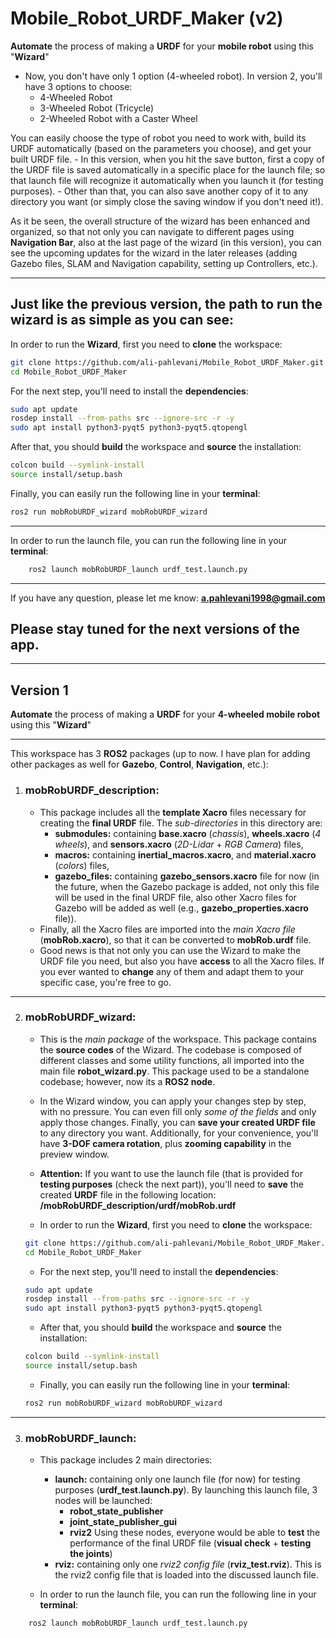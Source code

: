 # Mobile_Robot_URDF_Maker (v2)

**Automate** the process of making a **URDF** for your **mobile robot** using this "**Wizard**"

- Now, you don't have only 1 option (4-wheeled robot). In version 2, you'll have 3 options to choose:
    - 4-Wheeled Robot
    - 3-Wheeled Robot (Tricycle)
    - 2-Wheeled Robot with a Caster Wheel

You can easily choose the type of robot you need to work with, build its URDF automatically (based on the parameters you choose), and get your built URDF file.
    - In this version, when you hit the save button, first a copy of the URDF file is saved automatically in a specific place for the launch file; so that launch file will recognize it automatically when you launch it (for testing purposes).
    - Other than that, you can also save another copy of it to any directory you want (or simply close the saving window if you don't need it!).

As it be seen, the overall structure of the wizard has been enhanced and organized, so that not only you can navigate to different pages using **Navigation Bar**, also at the last page of the wizard (in this version), you can see the upcoming updates for the wizard in the later releases (adding Gazebo files, SLAM and Navigation capability, setting up Controllers, etc.).

---

## Just like the previous version, the path to run the wizard is as simple as you can see:

In order to run the **Wizard**, first you need to **clone** the workspace:

```bash
git clone https://github.com/ali-pahlevani/Mobile_Robot_URDF_Maker.git
cd Mobile_Robot_URDF_Maker
```
    
For the next step, you'll need to install the **dependencies**:

```bash
sudo apt update
rosdep install --from-paths src --ignore-src -r -y
sudo apt install python3-pyqt5 python3-pyqt5.qtopengl
```

After that, you should **build** the workspace and **source** the installation:

```bash
colcon build --symlink-install
source install/setup.bash
```

Finally, you can easily run the following line in your **terminal**:

```bash
ros2 run mobRobURDF_wizard mobRobURDF_wizard
```
---

In order to run the launch file, you can run the following line in your **terminal**:

```bash
    ros2 launch mobRobURDF_launch urdf_test.launch.py
```

---

If you have any question, please let me know: **a.pahlevani1998@gmail.com**

## Please stay tuned for the next versions of the app.

---

## Version 1

**Automate** the process of making a **URDF** for your **4-wheeled mobile robot** using this "**Wizard**"

---

This workspace has 3 **ROS2** packages (up to now. I have plan for adding other packages as well for **Gazebo**, **Control**, **Navigation**, etc.):

1. ### mobRobURDF_description:
    - This package includes all the **template Xacro** files necessary for creating the **final URDF** file. The *sub-directories* in this directory are:
        - **submodules:** containing **base.xacro** (*chassis*), **wheels.xacro** (*4 wheels*), and **sensors.xacro** (*2D-Lidar* + *RGB Camera*) files,
        - **macros:** containing **inertial_macros.xacro**, and **material.xacro** (*colors*) files,
        - **gazebo_files:** containing **gazebo_sensors.xacro** file for now (in the future, when the Gazebo package is added, not only this file will be used in the final URDF file, also other Xacro files for Gazebo will be added as well (e.g., **gazebo_properties.xacro** file)).
    - Finally, all the Xacro files are imported into the *main Xacro file* (**mobRob.xacro**), so that it can be converted to **mobRob.urdf** file.
    - Good news is that not only you can use the Wizard to make the URDF file you need, but also you have **access** to all the Xacro files. If you ever wanted to **change** any of them and adapt them to your specific case, you're free to go.

---

2. ### mobRobURDF_wizard:
    - This is the *main package* of the workspace. This package contains the **source codes** of the Wizard. The codebase is composed of different classes and some utility functions, all imported into the main file **robot_wizard.py**. This package used to be a standalone codebase; however, now its a **ROS2 node**.
    - In the Wizard window, you can apply your changes step by step, with no pressure. You can even fill only *some of the fields* and only apply those changes. Finally, you can **save your created URDF file** to any directory you want. Additionally, for your convenience, you'll have **3-DOF camera rotation**, plus **zooming capability** in the preview window. 
    - **Attention:** If you want to use the launch file (that is provided for **testing purposes** (check the next part)), you'll need to **save** the created **URDF** file in the following location: **/mobRobURDF_description/urdf/mobRob.urdf**

    - In order to run the **Wizard**, first you need to **clone** the workspace:

    ```bash
    git clone https://github.com/ali-pahlevani/Mobile_Robot_URDF_Maker.git
    cd Mobile_Robot_URDF_Maker
    ```
    
    - For the next step, you'll need to install the **dependencies**:

    ```bash
    sudo apt update
    rosdep install --from-paths src --ignore-src -r -y
    sudo apt install python3-pyqt5 python3-pyqt5.qtopengl
    ```

    - After that, you should **build** the workspace and **source** the installation:

    ```bash
    colcon build --symlink-install
    source install/setup.bash
    ```

    - Finally, you can easily run the following line in your **terminal**:

    ```bash
    ros2 run mobRobURDF_wizard mobRobURDF_wizard
    ```

---

3. ### mobRobURDF_launch:
    - This package includes 2 main directories:
        - **launch:** containing only one launch file (for now) for testing purposes (**urdf_test.launch.py**). By launching this launch file, 3 nodes will be launched:
            - **robot_state_publisher**
            - **joint_state_publisher_gui**
            - **rviz2**
        Using these nodes, everyone would be able to **test** the performance of the final URDF file (**visual check** + **testing the joints**)
        - **rviz:** containing only one *rviz2 config file* (**rviz_test.rviz**). This is the rviz2 config file that is loaded into the discussed launch file.

    - In order to run the launch file, you can run the following line in your **terminal**:

```bash
    ros2 launch mobRobURDF_launch urdf_test.launch.py
```

 
